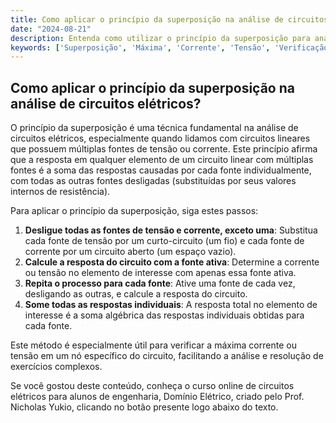 ```yaml
---
title: Como aplicar o princípio da superposição na análise de circuitos elétricos?
date: "2024-08-21"
description: Entenda como utilizar o princípio da superposição para analisar circuitos elétricos de forma eficaz.
keywords: ['Superposição', 'Máxima', 'Corrente', 'Tensão', 'Verificação', 'Nó', 'Exercício']
---
```


## Como aplicar o princípio da superposição na análise de circuitos elétricos?

O princípio da superposição é uma técnica fundamental na análise de circuitos elétricos, especialmente quando lidamos com circuitos lineares que possuem múltiplas fontes de tensão ou corrente. Este princípio afirma que a resposta em qualquer elemento de um circuito linear com múltiplas fontes é a soma das respostas causadas por cada fonte individualmente, com todas as outras fontes desligadas (substituídas por seus valores internos de resistência).

Para aplicar o princípio da superposição, siga estes passos:

1. **Desligue todas as fontes de tensão e corrente, exceto uma**: Substitua cada fonte de tensão por um curto-circuito (um fio) e cada fonte de corrente por um circuito aberto (um espaço vazio).
2. **Calcule a resposta do circuito com a fonte ativa**: Determine a corrente ou tensão no elemento de interesse com apenas essa fonte ativa.
3. **Repita o processo para cada fonte**: Ative uma fonte de cada vez, desligando as outras, e calcule a resposta do circuito.
4. **Some todas as respostas individuais**: A resposta total no elemento de interesse é a soma algébrica das respostas individuais obtidas para cada fonte.

Este método é especialmente útil para verificar a máxima corrente ou tensão em um nó específico do circuito, facilitando a análise e resolução de exercícios complexos.

Se você gostou deste conteúdo, conheça o curso online de circuitos elétricos para alunos de engenharia, Domínio Elétrico, criado pelo Prof. Nicholas Yukio, clicando no botão presente logo abaixo do texto.